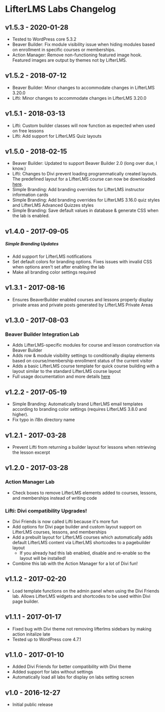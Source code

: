 LifterLMS Labs Changelog
========================

v1.5.3 - 2020-01-28
-------------------

+ Tested to WordPress core 5.3.2
+ Beaver Builder: Fix module visibility issue when hiding modules based on enrollment in specific courses or memberships.
+ Action Manager: Remove non-functioning featured image hook. Featured images are output by themes not by LifterLMS.


v1.5.2 - 2018-07-12
-------------------

+ Beaver Builder: Minor changes to accommodate changes in LifterLMS 3.20.0
+ Lifti: Minor changes to accommodate changes in LifterLMS 3.20.0


v1.5.1 - 2018-03-13
-------------------

+ Lifti: Custom builder classes will now function as expected when used on free lessons
+ Lifti: Add support for LifterLMS Quiz layouts


v1.5.0 - 2018-02-15
-------------------

+ Beaver Builder: Updated to support Beaver Builder 2.0 (long over due, I know.)
+ Lifti: Changes to Divi prevent loading programmatically created layouts. The predefined layout for a LifterLMS course can now be downloaded [here](http://lifterlms.com/wp-content/uploads/2017/01/LifterLMS-Divi-Layouts.json).
+ Simple Branding: Add branding overrides for LifterLMS instructor information cards
+ Simple Branding: Add branding overrides for LifterLMS 3.16.0 quiz styles and LifterLMS Advanced Quizzes styles
+ Simple Branding: Save default values in database & generate CSS when the lab is enabled.


v1.4.0 - 2017-09-05
-------------------

##### Simple Branding Updates

+ Add support for LifterLMS notifications
+ Set default colors for branding options. Fixes issues with invalid CSS when options aren't set after enabling the lab
+ Make all branding color settings required


v1.3.1 - 2017-08-16
-------------------

+ Ensures BeaverBuilder enabled courses and lessons properly display private areas and private posts generated by LifterLMS Private Areas


v1.3.0 - 2017-08-03
-------------------

### Beaver Builder Integration Lab

+ Adds LifterLMS-specific modules for course and lesson construction via Beaver Builder
+ Adds row & module visibility settings to conditionally display elements based on course/membership enrollment status of the current visitor
+ Adds a basic LifterLMS course template for quick course building with a layout similar to the standard LifterLMS course layout
+ Full usage documentation and more details [here](https://lifterlms.com/docs/lab-beaver-builder/)


v1.2.2 - 2017-05-19
-------------------

+ Simple Branding: Automatically brand LifterLMS email templates according to branding color settings (requires LifterLMS 3.8.0 and higher).
+ Fix typo in i18n directory name


v1.2.1 - 2017-03-28
-------------------

+ Prevent Lifti from returning a builder layout for lessons when retrieving the lesson excerpt


v1.2.0 - 2017-03-28
-------------------

### Action Manager Lab

+ Check boxes to remove LifterLMS elements added to courses, lessons, and memberships instead of writing code

### Lifti: Divi compatibility Upgrades!

+ Divi Friends is now called Lifti because it's more fun
+ Add options for Divi page builder and custom layout support on LifterLMS courses, lessons, and memberships
+ Add a prebuilt layout for LifterLMS courses which automatically adds default LifterLMS content via LifterLMS shortcodes to a pagebuilder layout
	+ If you already had this lab enabled, disable and re-enable so the layout will be installed!
+ Combine this lab with the Action Manager for a lot of Divi fun!


v1.1.2 - 2017-02-20
-------------------

+ Load template functions on the admin panel when using the Divi Friends lab. Allows LifterLMS widgets and shortcodes to be used within Divi page builder.


v1.1.1 - 2017-01-17
-------------------

+ Fixed bug with Divi theme not removing lifterlms sidebars by making action initalize late
+ Tested up to WordPress core 4.7.1


v1.1.0 - 2017-01-10
-------------------

+ Added Divi Friends for better compatibility with Divi theme
+ Added support for labs without settings
+ Automatically load all labs for display on labs setting screen


v1.0 - 2016-12-27
-----------------

+ Initial public release

